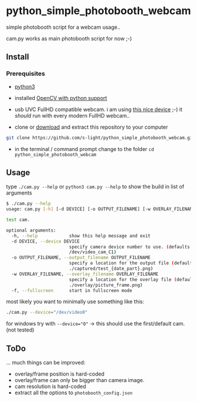 <!--lint disable list-item-indent-->
<!--lint disable list-item-bullet-indent-->

# python_simple_photobooth_webcam
simple photobooth script for a webcam usage..

cam.py works as main photobooth script for now ;-)

## Install

### Prerequisites
- [python3](https://www.python.org/downloads/)
- installed [OpenCV with python support](https://docs.opencv.org/master/da/df6/tutorial_py_table_of_contents_setup.html)
- usb UVC FullHD compatible webcam.
    i am using [this nice device](https://www.kurokesu.com/shop/cameras/CAMUSB1) ;-)
    it *should* run with every modern FullHD webcam..

- clone or [download](https://github.com/s-light/python_simple_photobooth_webcam/archive/master.zip) and extract this repository to your computer
```bash
git clone https://github.com/s-light/python_simple_photobooth_webcam.git
```
- in the terminal / command prompt change to the folder
`cd python_simple_photobooth_webcam`

## Usage
type `./cam.py --help` or `python3 cam.py --help` to show the build in list of arguments
```bash
$ ./cam.py --help
usage: cam.py [-h] [-d DEVICE] [-o OUTPUT_FILENAME] [-w OVERLAY_FILENAME] [-f]

test cam.

optional arguments:
  -h, --help            show this help message and exit
  -d DEVICE, --device DEVICE
                        specify camera device number to use. (defaults to
                        /dev/video_cam_C1)
  -o OUTPUT_FILENAME, --output_filename OUTPUT_FILENAME
                        specify a location for the output file (defaults to
                        ./captured/test_{date_part}.png)
  -w OVERLAY_FILENAME, --overlay_filename OVERLAY_FILENAME
                        specify a location for the overlay file (defaults to
                        ./overlay/picture_frame.png)
  -f, --fullscreen      start in fullscreen mode

```

most likely you want to minimally use something like this:
```bash
./cam.py --device="/dev/video0"
```
for windows try with  `--device="0"` → this should use the first/default cam.
(not tested)


## ToDo

... much things can be improved:
- overlay/frame position is hard-coded
- overlay/frame can only be bigger than camera image.
- cam resolution is hard-coded
- extract all the options to `photobooth_config.json`
